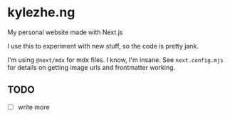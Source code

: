 # kylezhe.ng

My personal website made with Next.js

I use this to experiment with new stuff, so the code is pretty jank.

I'm using `@next/mdx` for mdx files. I know, I'm insane. See `next.config.mjs` for details on getting image urls and frontmatter working.

## TODO

- [ ] write more
